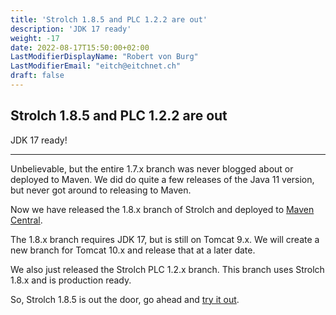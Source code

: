 ```yaml
---
title: 'Strolch 1.8.5 and PLC 1.2.2 are out'
description: 'JDK 17 ready'
weight: -17
date: 2022-08-17T15:50:00+02:00
LastModifierDisplayName: "Robert von Burg"
LastModifierEmail: "eitch@eitchnet.ch"
draft: false
---
```


## Strolch 1.8.5 and PLC 1.2.2 are out

JDK 17 ready!

-------

Unbelievable, but the entire 1.7.x branch was never blogged about or deployed to Maven. We did do quite a few releases
of the Java 11 version, but never got around to releasing to Maven.

Now we have released the 1.8.x branch of Strolch and deployed
to [Maven Central](https://search.maven.org/search?q=li.strolch).

The 1.8.x branch requires JDK 17, but is still on Tomcat 9.x. We will create a new branch for Tomcat 10.x and release
that at a later date.

We also just released the Strolch PLC 1.2.x branch. This branch uses Strolch 1.8.x and is production ready.

So, Strolch 1.8.5 is out the door, go ahead and [try it out](/download).
